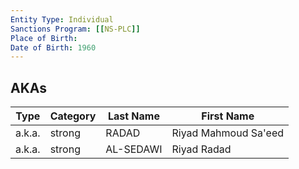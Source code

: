 ```yaml
---
Entity Type: Individual
Sanctions Program: [[NS-PLC]]
Place of Birth: 
Date of Birth: 1960
---
```



## AKAs
| Type | Category | Last Name | First Name |
|------|----------|-----------|------------|
| a.k.a. | strong | RADAD | Riyad Mahmoud Sa'eed |
| a.k.a. | strong | AL-SEDAWI | Riyad Radad |

